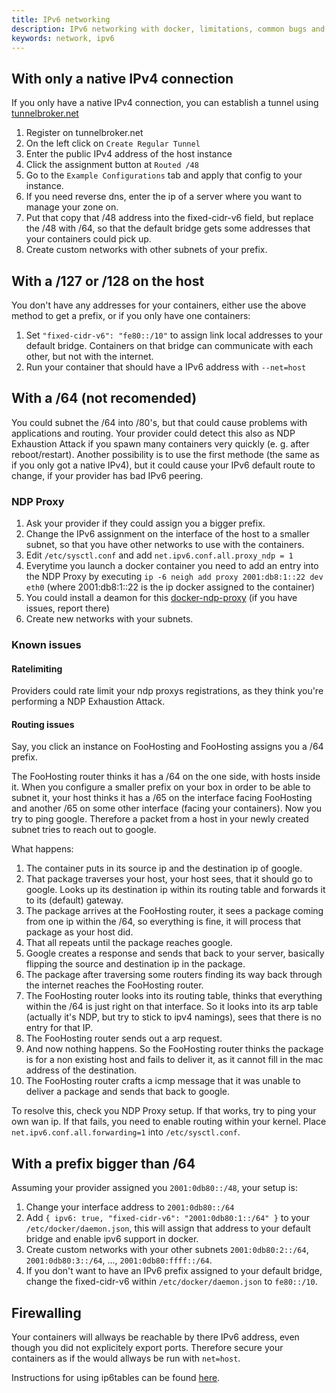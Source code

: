 ```yaml
---
title: IPv6 networking
description: IPv6 networking with docker, limitations, common bugs and usage examples.
keywords: network, ipv6
---
```


## With only a native IPv4 connection

If you only have a native IPv4 connection, you can establish a tunnel using [tunnelbroker.net](https://tunnelbroker.net)

1. Register on tunnelbroker.net
2. On the left click on `Create Regular Tunnel`
3. Enter the public IPv4 address of the host instance
4. Click the assignment button at `Routed /48`
5. Go to the `Example Configurations` tab and apply that config to your instance.
6. If you need reverse dns, enter the ip of a server where you want to manage your zone on.
7. Put that copy that /48 address into the fixed-cidr-v6 field, but replace the /48 with /64, so that the default bridge gets some addresses that your containers could pick up.
8. Create custom networks with other subnets of your prefix.

## With a /127 or /128 on the host

You don't have any addresses for your containers, either use the above method to get a prefix, or if you only have one containers:

1. Set `"fixed-cidr-v6": "fe80::/10"` to assign link local addresses to your default bridge. Containers on that bridge can communicate with each other, but not with the internet.
2. Run your container that should have a IPv6 address with `--net=host`

## With a /64 (not recomended)

You could subnet the /64 into /80's, but that could cause problems with applications and routing.
Your provider could detect this also as NDP Exhaustion Attack if you spawn many containers very quickly (e. g. after reboot/restart).
Another possibility is to use the first methode (the same as if you only got a native IPv4), but it could cause your IPv6 default route to change, if your provider has bad IPv6 peering.

### NDP Proxy

1. Ask your provider if they could assign you a bigger prefix.
2. Change the IPv6 assignment on the interface of the host to a smaller subnet, so that you have other networks to use with the containers.
3. Edit `/etc/sysctl.conf` and add `net.ipv6.conf.all.proxy_ndp = 1`
4. Everytime you launch a docker container you need to add an entry into the NDP Proxy by executing `ip -6 neigh add proxy 2001:db8:1::22 dev eth0` (where 2001:db8:1::22 is the ip docker assigned to the container)
5. You could install a deamon for this [docker-ndp-proxy](https://github.com/pommes/docker-ndp-daemon) (if you have issues, report there)
6. Create new networks with your subnets.

### Known issues

#### Ratelimiting

Providers could rate limit your ndp proxys registrations, as they think you're performing a NDP Exhaustion Attack.

#### Routing issues

Say, you click an instance on FooHosting and FooHosting assigns you a /64 prefix.

The FooHosting router thinks it has a /64 on the one side, with hosts inside it.
When you configure a smaller prefix on your box in order to be able to subnet it,
your host thinks it has a /65 on the interface facing FooHosting and another /65 on some other interface (facing your containers).
Now you try to ping google.
Therefore a packet from a host in your newly created subnet tries to reach out to google.

What happens:

1. The container puts in its source ip and the destination ip of google.
2. That package traverses your host, your host sees, that it should go to google. Looks up its destination ip within its routing table and forwards it to its (default) gateway.
3. The package arrives at the FooHosting router, it sees a package coming from one ip within the /64, so everything is fine, it will process that package as your host did.
4. That all repeats until the package reaches google.
5. Google creates a response and sends that back to your server, basically flipping the source and destination ip in the package.
6. The package after traversing some routers finding its way back through the internet reaches the FooHosting router.
7. The FooHosting router looks into its routing table, thinks that everything within the /64 is just right on that interface. So it looks into its arp table (actually it's NDP, but try to stick to ipv4 namings), sees that there is no entry for that IP.
8. The FooHosting router sends out a arp request.
9. And now nothing happens. So the FooHosting router thinks the package is for a non existing host and fails to deliver it, as it cannot fill in the mac address of the destination.
10. The FooHosting router crafts a icmp message that it was unable to deliver a package and sends that back to google.

To resolve this, check you NDP Proxy setup. If that works, try to ping your own wan ip. If that fails, you need to enable routing within your kernel.
Place `net.ipv6.conf.all.forwarding=1` into `/etc/sysctl.conf`.

## With a prefix bigger than /64

Assuming your provider assigned you `2001:0db80::/48`, your setup is:

1. Change your interface address to `2001:0db80::/64`
2. Add `{ ipv6: true, "fixed-cidr-v6": "2001:0db80:1::/64" }` to your `/etc/docker/daemon.json`, this will assign that address to your default bridge and enable ipv6 support in docker.
3. Create custom networks with your other subnets `2001:0db80:2::/64`, `2001:0db80:3::/64`, ..., `2001:0db80:ffff::/64`.
4. If you don't want to have an IPv6 prefix assigned to your default bridge, change the fixed-cidr-v6 within `/etc/docker/daemon.json` to `fe80::/10`.

## Firewalling

Your containers will allways be reachable by there IPv6 address, even though you did not explicitely export ports.
Therefore secure your containers as if the would allways be run with `net=host`.

Instructions for using ip6tables can be found [here](https://www.tldp.org/HOWTO/Linux+IPv6-HOWTO/ch18s03.html).
